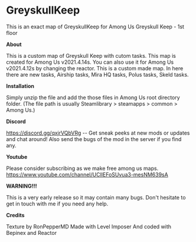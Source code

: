 # GreyskullKeep

This is an exact map of GreyskullKeep for Among Us
Greyskull Keep - 1st floor

**About**

This is a custom map of Greyskull Keep with cutom tasks. This map is created for Among Us v2021.4.14s. You can also use it for Among Us v2021.4.12s by changing the reactor. This is a custom made map. In here there are new tasks, Airship tasks, Mira HQ tasks, Polus tasks, Skeld tasks.

**Installation**

Simply unzip the file and add the those files in Among Us root directory folder. (The file path is usually Steamlibrary > steamapps > common > Among Us.)

**Discord**

https://discord.gg/qxjrVQbVRg -- Get sneak peeks at new mods or updates and chat around!
Also send the bugs of the mod in the server if you find any.

**Youtube**

Please consider subscribing as we make free among us maps.
https://www.youtube.com/channel/UClIEFoSUvua3-mesNM639sA

**WARNING!!!**

This is a very early release so it may contain many bugs. Don't hesitate to get in touch with me if you need any help.

**Credits**

Texture by RonPepperMD
Made with Level Imposer And coded with Bepinex and Reactor
